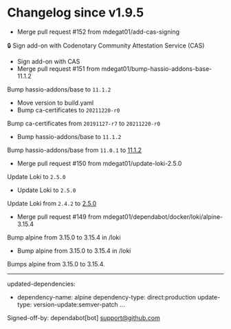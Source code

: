 # Changelog since v1.9.5
- Merge pull request #152 from mdegat01/add-cas-signing

🔒 Sign add-on with Codenotary Community Attestation Service (CAS) 
- Sign add-on with CAS 
- Merge pull request #151 from mdegat01/bump-hassio-addons-base-11.1.2

Bump hassio-addons/base to `11.1.2` 
- Move version to build.yaml 
- Bump ca-certificates to `20211220-r0`

Bump ca-certificates from `20191127-r7` to `20211220-r0` 
- Bump hassio-addons/base to `11.1.2`

Bump hassio-addons/base from `11.0.1` to [11.1.2](https://github.com/hassio-addons/addon-base/releases/tag/v11.1.2) 
- Merge pull request #150 from mdegat01/update-loki-2.5.0

Update Loki to `2.5.0` 
- Update Loki to `2.5.0`

Update Loki from `2.4.2` to [2.5.0](https://github.com/grafana/loki/releases/tag/v2.5.0) 
- Merge pull request #149 from mdegat01/dependabot/docker/loki/alpine-3.15.4

Bump alpine from 3.15.0 to 3.15.4 in /loki 
- Bump alpine from 3.15.0 to 3.15.4 in /loki

Bumps alpine from 3.15.0 to 3.15.4.

---
updated-dependencies:
- dependency-name: alpine
  dependency-type: direct:production
  update-type: version-update:semver-patch
...

Signed-off-by: dependabot[bot] <support@github.com> 
